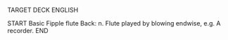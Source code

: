 TARGET DECK
ENGLISH

START
Basic
Fipple flute
Back: n. Flute played by blowing endwise, e.g. A recorder.
END
